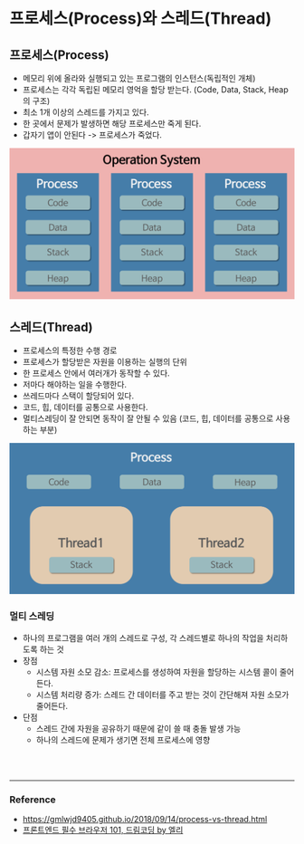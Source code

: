 # 프로세스(Process)와 스레드(Thread)

## 프로세스(Process)

- 메모리 위에 올라와 실행되고 있는 프로그램의 인스턴스(독립적인 개체)
- 프로세스는 각각 독립된 메모리 영억을 할당 받는다. (Code, Data, Stack, Heap의 구조)
- 최소 1개 이상의 스레드를 가지고 있다.
- 한 곳에서 문제가 발생하면 해당 프로세스만 죽게 된다.
- 갑자기 앱이 안된다 -> 프로세스가 죽었다.

<img width="600" src="images/process.png">

<br>

## 스레드(Thread)

- 프로세스의 특정한 수행 경로
- 프로세스가 할당받은 자원을 이용하는 실행의 단위
- 한 프로세스 안에서 여러개가 동작할 수 있다.
- 저마다 해야하는 일을 수행한다.
- 쓰레드마다 스택이 할당되어 있다.
- 코드, 힙, 데이터를 공통으로 사용한다.
- 멀티스레딩이 잘 안되면 동작이 잘 안될 수 있음 (코드, 힙, 데이터를 공통으로 사용하는 부분)

<img width="600" src="images/thread.png">

<br>

### 멀티 스레딩

- 하나의 프로그램을 여러 개의 스레드로 구성, 각 스레드별로 하나의 작업을 처리하도록 하는 것
- 장점
  - 시스템 자원 소모 감소: 프로세스를 생성하여 자원을 할당하는 시스템 콜이 줄어든다.
  - 시스템 처리량 증가: 스레드 간 데이터를 주고 받는 것이 간단해져 자원 소모가 줄어든다.
- 단점
  - 스레드 간에 자원을 공유하기 때문에 같이 쓸 때 충돌 발생 가능
  - 하나의 스레드에 문제가 생기면 전체 프로세스에 영향

<br><br>

---

### **Reference**

- https://gmlwjd9405.github.io/2018/09/14/process-vs-thread.html
- [프론트엔드 필수 브라우저 101, 드림코딩 by 엘리](https://academy.dream-coding.com/courses/browser101)

